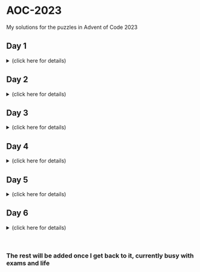 # AOC-2023
My solutions for the puzzles in Advent of Code 2023


## Day 1
<details><summary>(click here for details)</summary>

### Part 1

Part 1 was pretty straightforward, i just checked each character with .isnumeric()

### Part 2

Part 2 was a little more complex but thanks to .find() and .rfind() on python (i searched "find first occurence of substring python" on google), it was pretty easy, if i was using another language i think the best approach would be to simply make those functions yourself, which wouldnt even really be hard all it does is check to find the first occurrence of a substring

After i solved it i tried to make the calibrate(s) function in as little lines as possible, with no regard to its efficiency or readability, and came up with this monstrosity:

```python
def calibrate(s):
    first, last = ["1", "2", "3", "4", "5", "6", "7", "8", "9"][list(map(lambda x: s.find(x) if s.find(x) != -1 else len(s) + 1, ["one", "two", "three", "four", "five", "six", "seven", "eight", "nine"])).index(min(list(map(lambda x: s.find(x) if s.find(x) != -1 else len(s) + 1, ["one", "two", "three", "four", "five", "six", "seven", "eight", "nine"]))))] if min(list(map(lambda x: s.find(x) if s.find(x) != -1 else len(s) + 1, ["1", "2", "3", "4", "5", "6", "7", "8", "9"]))) > min(list(map(lambda x: s.find(x) if s.find(x) != -1 else len(s) + 1, ["one", "two", "three", "four", "five", "six", "seven", "eight", "nine"]))) else ["1", "2", "3", "4", "5", "6", "7", "8", "9"][list(map(lambda x: s.find(x) if s.find(x) != -1 else len(s) + 1, ["1", "2", "3", "4", "5", "6", "7", "8", "9"])).index(min(list(map(lambda x: s.find(x) if s.find(x) != -1 else len(s) + 1, ["1", "2", "3", "4", "5", "6", "7", "8", "9"]))))], ["1", "2", "3", "4", "5", "6", "7", "8", "9"][list(map(lambda x: s.rfind(x), ["1", "2", "3", "4", "5", "6", "7", "8", "9"])).index(max(list(map(lambda x: s.rfind(x), ["1", "2", "3", "4", "5", "6", "7", "8", "9"]))))] if max(list(map(lambda x: s.rfind(x), ["1", "2", "3", "4", "5", "6", "7", "8", "9"]))) > max(list(map(lambda x: s.rfind(x), ["one", "two", "three", "four", "five", "six", "seven", "eight", "nine"]))) else ["1", "2", "3", "4", "5", "6", "7", "8", "9"][list(map(lambda x: s.rfind(x), ["one", "two", "three", "four", "five", "six", "seven", "eight", "nine"])).index(max(list(map(lambda x: s.rfind(x), ["one", "two", "three", "four", "five", "six", "seven", "eight", "nine"]))))]
    return int(["1", "2", "3", "4", "5", "6", "7", "8", "9"][list(map(lambda x: s.find(x) if s.find(x) != -1 else len(s) + 1, ["one", "two", "three", "four", "five", "six", "seven", "eight", "nine"])).index(min(list(map(lambda x: s.find(x) if s.find(x) != -1 else len(s) + 1, ["one", "two", "three", "four", "five", "six", "seven", "eight", "nine"]))))] if min(list(map(lambda x: s.find(x) if s.find(x) != -1 else len(s) + 1, ["1", "2", "3", "4", "5", "6", "7", "8", "9"]))) > min(list(map(lambda x: s.find(x) if s.find(x) != -1 else len(s) + 1, ["one", "two", "three", "four", "five", "six", "seven", "eight", "nine"]))) else ["1", "2", "3", "4", "5", "6", "7", "8", "9"][list(map(lambda x: s.find(x) if s.find(x) != -1 else len(s) + 1, ["1", "2", "3", "4", "5", "6", "7", "8", "9"])).index(min(list(map(lambda x: s.find(x) if s.find(x) != -1 else len(s) + 1, ["1", "2", "3", "4", "5", "6", "7", "8", "9"]))))] + ["1", "2", "3", "4", "5", "6", "7", "8", "9"][list(map(lambda x: s.find(x) if s.find(x) != -1 else len(s) + 1, ["one", "two", "three", "four", "five", "six", "seven", "eight", "nine"])).index(min(list(map(lambda x: s.find(x) if s.find(x) != -1 else len(s) + 1, ["one", "two", "three", "four", "five", "six", "seven", "eight", "nine"]))))] if min(list(map(lambda x: s.find(x) if s.find(x) != -1 else len(s) + 1, ["1", "2", "3", "4", "5", "6", "7", "8", "9"]))) > min(list(map(lambda x: s.find(x) if s.find(x) != -1 else len(s) + 1, ["one", "two", "three", "four", "five", "six", "seven", "eight", "nine"]))) else ["1", "2", "3", "4", "5", "6", "7", "8", "9"][list(map(lambda x: s.find(x) if s.find(x) != -1 else len(s) + 1, ["1", "2", "3", "4", "5", "6", "7", "8", "9"])).index(min(list(map(lambda x: s.find(x) if s.find(x) != -1 else len(s) + 1, ["1", "2", "3", "4", "5", "6", "7", "8", "9"]))))]) if last == -1 else int(first + last)
```

The second line is **1849 characters** if you are curious. There shouldn't technically be anything preventing me from dropping this down to 1 line actually since all i did to shorten is was replace every variable name with.. the actual code making the variable, hence why you see the same sections pop up several times each, but this stopped working at this point due to what i'm guessing is a problem with python, replacing the "first" variable in the second line with the first variable value itself breaks it for some reason. Well 2 lines still isnt that bad i'll take it.

</details>

## Day 2
<details><summary>(click here for details)</summary>

### Part 1

Another straightforward solution, .split() just about solves this day entirely

### Part 2

Slightly more complicated, but essentially the same method to solve part 2, not much to comment on

```python
for sect in ("".join(s.split(": ")[1])).split("; "):
        colors = dict()
        for c in sect.split(", "):
            colors[c.split(" ")[1] if "\n" not in c.split(" ")[1] else c.split(" ")[1][:-1]] = int(c.split(" ")[0])
```
This part is shared in both parts

</details>

## Day 3
<details><summary>(click here for details)</summary>

### Part 1

For part 1 i went through the array until i found a number, checked around the number using a big if statement, if there was a symbol around the number, i followed the line until the number ended, and once i found the full number, i added it to the sum, and replaced the following numbers with empty strings to prevent adding the same number several times.

### Part 2

Part 2 was similar but instead of finding numbers, i found asterisks, here i had to consider the possibilities of the numbers around each asterisk and what they represent, it required finding how many numbers are around, and if there's only 2, what those numbers are in full, for example

This is the paint.net page where i figured out a way to simplify all possibilities down to, it probably looks like nonsense but what it means is that i cut the sections around it into top, middle, and bottom, where middle only has two characters, so has different properties. There is a total of 4 ways to read the numbers around, so i labeled them with appropriate numbers in a way that lines them up nicely for a condition where if their sum is not exactly -1, 1, or 3, it can be discarded (except for the very unsatisfying, unfortunate edge case of top:-1, mid:1, bot:-1). 
![image](https://github.com/EgeEken/AOC-2023/assets/96302110/92c21b48-2760-4087-b717-07a173305b0f)

This system proved to be efficient enough, solving the input array i was given in only 14 milliseconds on average, for python i think this is a good accomplishment

<img width="185" alt="image" src="https://github.com/EgeEken/AOC-2023/assets/96302110/f72f2332-5214-426a-9b14-8e73f01ed572">


</details>

## Day 4
<details><summary>(click here for details)</summary>

### Part 1

Day 4 was another simple one, solved with not much more than .split() and .isnumeric()

### Part 2

Part 2 was barely different to part 1, not much to comment on

```python
def winning(s):
    res = []
    winners, total = s.split("|")
    winners = [a for a in winners.split(": ")[1].split(" ") if a.isnumeric()]
    total = [a for a in total[:-1].split(" ") if a.isnumeric()]
    for n in total:
        if n in winners:
            res.append(n)
    return res
```
This function was the core of both parts.

</details>

## Day 5
<details><summary>(click here for details)</summary>

### Part 1

For this one i just did a straightforward map because it was easy and short enough and fast enough to brute force
The program first creates a map list of all the layers,
in the format of map[(range_start, range_end)] = offset
Then puts each seed through each map until it reaches the end.

### Part 2

At first i of course had to try to brute force this part by just putting each number in the new range through the system of the first question, but that did not work out, so i had to optimize.

I did it by changing the system so it works through ranges instead of single numbers, at first i was trying to make it work in a similar way but about two hours into debugging that, i had an epiphany:
This question was perfect for recursion.

First i reworked the "range_remove(r1, r2)" system i had thought of, what it does is remove r2 from r1, and return two values, one set of all the new ranges that remain, one tuple of the range that was cut, so that the cut part can be treated with the relevant offset.

Here's a visualization of it:

![image](https://github.com/EgeEken/AOC-2023/assets/96302110/45084775-e8d1-46bb-89d7-70186254a69c)

and the recursive minimum function:

```python
def recursive_min(r, mapindex, ml):
    if mapindex == len(ml):
        return r[0]
    cutset = set()
    remset = set()
    for n in ml[mapindex]:
        _, cut = range_remove(r, n)
        if cut != ():
            cutset.add(cut)
            remset.add((cut[0] + ml[mapindex][n], cut[1] + ml[mapindex][n]))
    remaining = {r}
    while len(cutset) > 0:
        c2 = cutset.pop()
        for r2 in remaining:
            rem, cut = range_remove(r2, c2)
            if cut != ():
                remaining = rem
    remset |= remaining
    return min(recursive_min(ri, mapindex + 1, ml) for ri in remset)
```

This function takes in a set of ranges from the input, the same maplist created in part 1, and a map index to know which layer we are on, then recursively applies each layer to each range, including the new ranges created during the cutting process. The recursive system ended up being very efficient which is super satisfying, especially considering the brute force solution was likely going to take days. This program finds the solution within 4 milliseconds on average:

<img width="211" alt="image" src="https://github.com/EgeEken/AOC-2023/assets/96302110/e60ca273-7b02-4aca-b307-20d88c86d75e">




</details>

## Day 6
<details><summary>(click here for details)</summary>


### Part 1

Day 6 was shockingly easy, especially after day 5 being the hardest one so far
Really nothing to note, except once again after finishing this one i decided to shorten the code and brought it down to 3 lines total for the entire day6.py file, which is of course a bigger thing than just the main function being 2 lines:

```python
res = 1
for td in list(zip([int(i) for i in open("input.txt", "r").readlines()[0][:-1].split(": ")[1].split(" ") if i.isnumeric()], [int(i) for i in open("input.txt", "r").readlines()[1][:-1].split(": ")[1].split(" ") if i.isnumeric()])): res *= len([1 for i in range(1, td[0]) if i * (td[0] - i) > td[1]])
print(res)
```

This one is "only" 299 columns unlike the one i did for day 1 by the way 

### Part 2

Part 2 was nothing special, it COULD have required some math to optimize if it was gonna take long enough but thankfully it takes less than 3 seconds to brute force so there was no point really

</details>


<br /> 

#

### The rest will be added once I get back to it, currently busy with exams and life
